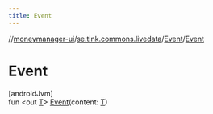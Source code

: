 ```yaml
---
title: Event
---
```

//[moneymanager-ui](../../../index.html)/[se.tink.commons.livedata](../index.html)/[Event](index.html)/[Event](-event.html)



# Event



[androidJvm]\
fun &lt;out [T](index.html)&gt; [Event](-event.html)(content: [T](index.html))




